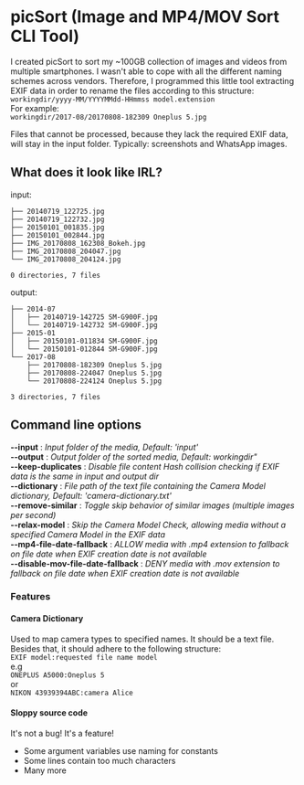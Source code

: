 # picSort (Image and MP4/MOV Sort CLI Tool)

I created picSort to sort my ~100GB collection of images and videos from multiple smartphones. I wasn't able to cope with all the different naming schemes across vendors. Therefore, I programmed this little tool extracting EXIF data in order to rename the files according to this structure: `workingdir/yyyy-MM/YYYYMMdd-HHmmss model.extension`  
 For example:  
 `workingdir/2017-08/20170808-182309 Oneplus 5.jpg`

Files that cannot be processed, because they lack the required EXIF data, will stay in the input folder. Typically: screenshots and WhatsApp images.

## What does it look like IRL?
input:  
```  
├── 20140719_122725.jpg  
├── 20140719_122732.jpg  
├── 20150101_001835.jpg  
├── 20150101_002844.jpg  
├── IMG_20170808_162308_Bokeh.jpg  
├── IMG_20170808_204047.jpg  
└── IMG_20170808_204124.jpg  

0 directories, 7 files  
```

output:  
```
├── 2014-07
│   ├── 20140719-142725 SM-G900F.jpg
│   └── 20140719-142732 SM-G900F.jpg
├── 2015-01
│   ├── 20150101-011834 SM-G900F.jpg
│   └── 20150101-012844 SM-G900F.jpg
└── 2017-08
    ├── 20170808-182309 Oneplus 5.jpg
    ├── 20170808-224047 Oneplus 5.jpg
    └── 20170808-224124 Oneplus 5.jpg

3 directories, 7 files
```

## Command line options

**--input** : *Input folder of the media, Default: 'input'*  
**--output** : *Output folder of the sorted media, Default: workingdir"*  
**--keep-duplicates** : *Disable file content Hash collision checking if EXIF data is the same in input and output dir*  
**--dictionary** : *File path of the text file containing the Camera Model dictionary, Default: 'camera-dictionary.txt'*  
**--remove-similar** : *Toggle skip behavior of similar images (multiple images per second)*  
**--relax-model** : *Skip the Camera Model Check, allowing media without a specified Camera Model in the EXIF data*  
**--mp4-file-date-fallback** : *ALLOW media with .mp4 extension to fallback on file date when EXIF creation date is not available*  
**--disable-mov-file-date-fallback** : *DENY media with .mov extension to fallback on file date when EXIF creation date is not available*


### Features

#### Camera Dictionary
Used to map camera types to specified names. It should be a text file. Besides that, it should adhere to the following structure:  
`EXIF model:requested file name model`  
 e.g   
 `ONEPLUS A5000:Oneplus 5`  
or  
`NIKON 43939394ABC:camera Alice`

 #### Sloppy source code
 It's not a bug! It's a feature!
 - Some argument variables use naming for constants
 - Some lines contain too much characters
 - Many more
